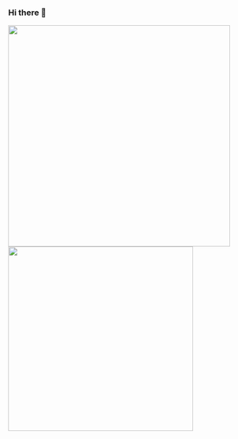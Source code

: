 ### Hi there 👋


<img src="https://github-readme-stats.vercel.app/api?username=deenuy&count_private=true&theme=nightowl" width="450"/> <img src="https://github-readme-stats.vercel.app/api/top-langs/?username=deenuy&layout=compact&theme=nightowl&bg_color=00000000" width="375"/>
